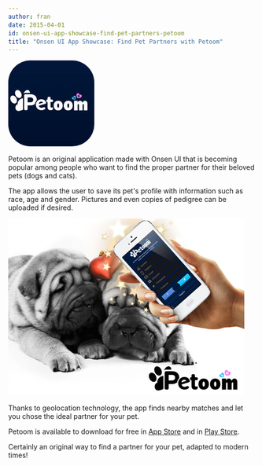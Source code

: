 ```yaml
---
author: fran
date: 2015-04-01
id: onsen-ui-app-showcase-find-pet-partners-petoom
title: "Onsen UI App Showcase: Find Pet Partners with Petoom"
---
```


<img src="/blog/content/images/2015/Apr/petoom_logo.jpeg" style="border-radius: 45px;" />

Petoom is an original application made with Onsen UI that is becoming popular among people who want to find the proper partner for their beloved pets (dogs and cats).

The app allows the user to save its pet's profile with information such as race, age and gender. Pictures and even copies of pedigree can be uploaded if desired.

<!-- more -->

![Pets](/blog/content/images/2015/Apr/petoom_dogs.jpeg)

Thanks to geolocation technology, the app finds nearby matches and let you chose the ideal partner for your pet.

Petoom is available to download for free in [App Store](https://itunes.apple.com/us/app/petoom/id897840751) and in [Play Store](https://play.google.com/store/apps/details?id=es.ceroideas.petlovers).

Certainly an original way to find a partner for your pet, adapted to modern times!
